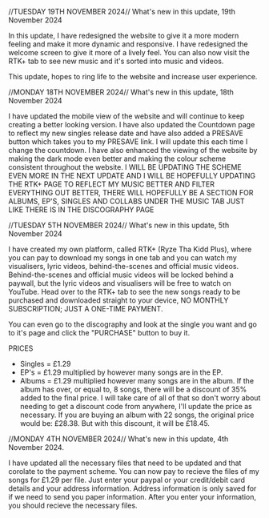 //TUESDAY 19TH NOVEMBER 2024//
What's new in this update, 19th November 2024

In this update, I have redesigned the website to give it a more modern feeling and make it more dynamic and responsive. I have redesigned the welcome screen to give it more of a lively feel. You can also now visit the RTK+ tab to see new music and it's sorted into music and videos.

This update, hopes to ring life to the website and increase user experience.





//MONDAY 18TH NOVEMBER 2024//
What's new in this update, 18th November 2024

I have updated the mobile view of the website and will continue to keep creating a better looking version. I have also updated the Countdown page to reflect my new singles release date and have also added a PRESAVE button which takes you to my PRESAVE link. I will update this each time I change the countdown. I have also enhanced the viewing of the website by making the dark mode even better and making the colour scheme consistent throughout the website. I WILL BE UPDATING THE SCHEME EVEN MORE IN THE NEXT UPDATE AND I WILL BE HOPEFULLY UPDATING THE RTK+ PAGE TO REFLECT MY MUSIC BETTER AND FILTER EVERYTHING OUT BETTER, THERE WILL HOPEFULLY BE A SECTION FOR ALBUMS, EP'S, SINGLES AND COLLABS UNDER THE MUSIC TAB JUST LIKE THERE IS IN THE DISCOGRAPHY PAGE





//TUESDAY 5TH NOVEMBER 2024//
What's new in this update, 5th November 2024

I have created my own platform, called RTK+ (Ryze Tha Kidd Plus), where you can pay to download my songs in one tab and you can watch my visualisers, lyric videos, behind-the-scenes and official music videos. Behind-the-scenes and official music videos will be locked behind a paywall, but the lyric videos and visualisers will be free to watch on YouTube. Head over to the RTK+ tab to see the new songs ready to be purchased and downloaded straight to your device, NO MONTHLY SUBSCRIPTION; JUST A ONE-TIME PAYMENT.

You can even go to the discography and look at the single you want and go to it's page and click the "PURCHASE" button to buy it.

PRICES
- Singles = £1.29
- EP's = £1.29 multiplied by however many songs are in the EP.
- Albums = £1.29 multiplied however many songs are in the album. If the album has over, or equal to, 8 songs, there will be a discount of 35% added to the final price. I will take care of all of that so don't worry about needing to get a discount code from anywhere, I'll update the price as necessary. If you are buying an album with 22 songs, the original price would be: £28.38. But with this discount, it will be £18.45.





//MONDAY 4TH NOVEMBER 2024//
What's new in this update, 4th November 2024.

I have updated all the necessary files that need to be updated and that corolate to the payment scheme. You can now pay to recieve the files of my songs for £1.29 per file. Just enter your paypal or your credit/debit card details and your address information. Address information is only saved for if we need to send you paper information. After you enter your information, you should recieve the necessary files.